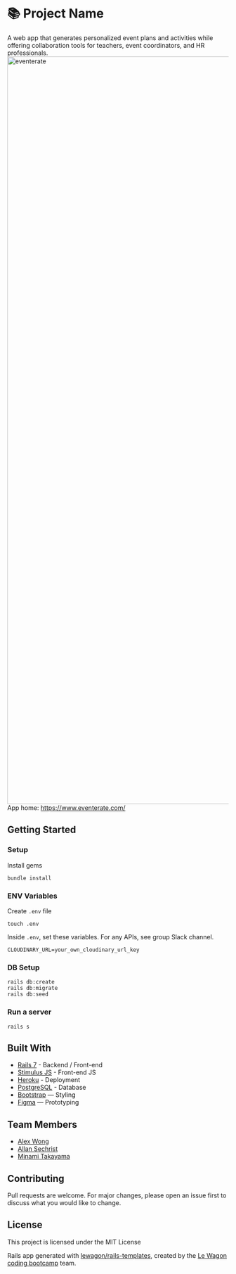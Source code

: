 # 📚 Project Name
A web app that generates personalized event plans and activities while offering collaboration tools for teachers, event coordinators, and HR professionals.
<img width="1701" alt="eventerate" src="https://github.com/user-attachments/assets/93a4a83a-2d8e-4c55-8b31-b842e6038b68" />
App home: https://www.eventerate.com/

## Getting Started
### Setup

Install gems
```
bundle install
```

### ENV Variables
Create `.env` file
```
touch .env
```
Inside `.env`, set these variables. For any APIs, see group Slack channel.
```
CLOUDINARY_URL=your_own_cloudinary_url_key
```

### DB Setup
```
rails db:create
rails db:migrate
rails db:seed
```

### Run a server
```
rails s
```

## Built With
- [Rails 7](https://guides.rubyonrails.org/) - Backend / Front-end
- [Stimulus JS](https://stimulus.hotwired.dev/) - Front-end JS
- [Heroku](https://heroku.com/) - Deployment
- [PostgreSQL](https://www.postgresql.org/) - Database
- [Bootstrap](https://getbootstrap.com/) — Styling
- [Figma](https://www.figma.com) — Prototyping

## Team Members
- [Alex Wong](https://github.com/Munkleson)
- [Allan Sechrist](https://github.com/AllanSechrist)
- [Minami Takayama](https://github.com/minami-77)

## Contributing
Pull requests are welcome. For major changes, please open an issue first to discuss what you would like to change.

## License
This project is licensed under the MIT License

Rails app generated with [lewagon/rails-templates](https://github.com/lewagon/rails-templates), created by the [Le Wagon coding bootcamp](https://www.lewagon.com) team.
